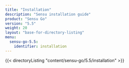 ```yaml
---
title: "Installation"
description: "Sensu installation guide"
product: "Sensu Go"
version: "5.5"
weight: 20
layout: "base-for-directory-listing"
menu:
  sensu-go-5.5:
    identifier: installation
---
```


{{< directoryListing "content/sensu-go/5.5/installation" >}}
